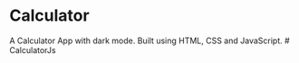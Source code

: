 # Calculator
A Calculator App with dark mode. Built using HTML, CSS and JavaScript.
#   C a l c u l a t o r J s  
 